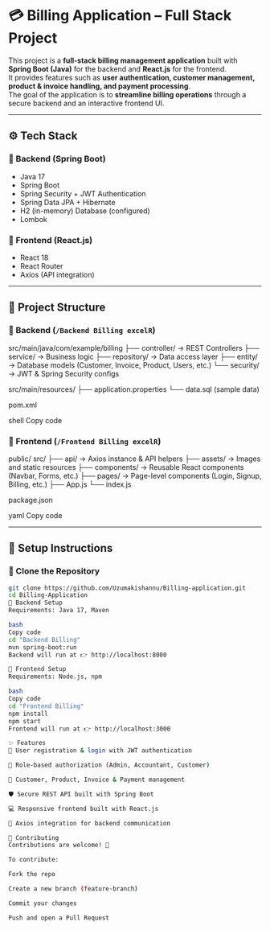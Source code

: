 # 💳 Billing Application – Full Stack Project

This project is a **full-stack billing management application** built with **Spring Boot (Java)** for the backend and **React.js** for the frontend.  
It provides features such as **user authentication, customer management, product & invoice handling, and payment processing**.  
The goal of the application is to **streamline billing operations** through a secure backend and an interactive frontend UI.

---

## ⚙️ Tech Stack

### 🔹 Backend (Spring Boot)
- Java 17  
- Spring Boot  
- Spring Security + JWT Authentication  
- Spring Data JPA + Hibernate  
- H2 (in-memory) Database (configured)  
- Lombok  

### 🔹 Frontend (React.js)
- React 18  
- React Router  
- Axios (API integration)  

---

## 📂 Project Structure

### 🔹 Backend (`/Backend Billing excelR`)
src/main/java/com/example/billing
├── controller/ → REST Controllers
├── service/ → Business logic
├── repository/ → Data access layer
├── entity/ → Database models (Customer, Invoice, Product, Users, etc.)
└── security/ → JWT & Spring Security configs

src/main/resources/
├── application.properties
└── data.sql (sample data)

pom.xml

shell
Copy code

### 🔹 Frontend (`/Frontend Billing excelR`)
public/
src/
├── api/ → Axios instance & API helpers
├── assets/ → Images and static resources
├── components/ → Reusable React components (Navbar, Forms, etc.)
├── pages/ → Page-level components (Login, Signup, Billing, etc.)
├── App.js
└── index.js

package.json

yaml
Copy code

---

## 🚀 Setup Instructions

### 🔹 Clone the Repository
```bash
git clone https://github.com/Uzumakishannu/Billing-application.git
cd Billing-Application
🔹 Backend Setup
Requirements: Java 17, Maven

bash
Copy code
cd "Backend Billing"
mvn spring-boot:run
Backend will run at 👉 http://localhost:8080

🔹 Frontend Setup
Requirements: Node.js, npm

bash
Copy code
cd "Frontend Billing"
npm install
npm start
Frontend will run at 👉 http://localhost:3000

✨ Features
🔐 User registration & login with JWT authentication

👥 Role-based authorization (Admin, Accountant, Customer)

📑 Customer, Product, Invoice & Payment management

🛡️ Secure REST API built with Spring Boot

💻 Responsive frontend built with React.js

🔗 Axios integration for backend communication

🤝 Contributing
Contributions are welcome! 🚀

To contribute:

Fork the repo

Create a new branch (feature-branch)

Commit your changes

Push and open a Pull Request
